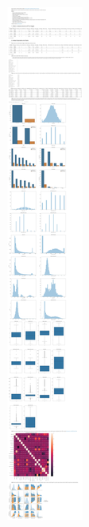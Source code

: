 <img src="https://github.com/TheVini/DataScience/blob/master/classification/credit_card_customers/notebook_file.jpg">
